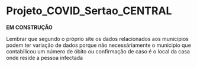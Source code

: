 # Projeto_COVID_Sertao_CENTRAL

**EM CONSTRUÇÃO**

Lembrar que segundo o próprio site os dados relacionados aos municipios podem ter variação de dados porque não necessáriamente o municipio que contabilicou um número de óbito ou confirmação de caso é o local da casa onde reside a pessoa infectada
